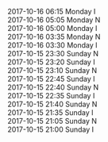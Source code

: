 2017-10-16 06:15 Monday  I  
2017-10-16 05:05 Monday  N  
2017-10-16 05:00 Monday  I  
2017-10-16 03:35 Monday  N  
2017-10-16 03:30 Monday  I  
2017-10-15 23:30 Sunday  N  
2017-10-15 23:20 Sunday  I  
2017-10-15 23:10 Sunday  N  
2017-10-15 22:45 Sunday  I  
2017-10-15 22:40 Sunday  N  
2017-10-15 22:35 Sunday  I  
2017-10-15 21:40 Sunday  N  
2017-10-15 21:35 Sunday  I  
2017-10-15 21:05 Sunday  N  
2017-10-15 21:00 Sunday  I  
